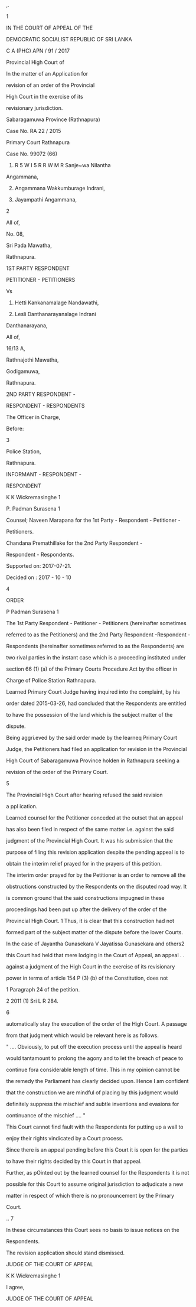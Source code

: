 ,.

1

IN THE COURT OF APPEAL OF THE

DEMOCRATIC SOCIALIST REPUBLIC OF SRI LANKA

C A (PHC) APN / 91 / 2017

Provincial High Court of

In the matter of an Application for

revision of an order of the Provincial

High Court in the exercise of its

revisionary jurisdiction.

Sabaragamuwa Province (Rathnapura)

Case No. RA 22 / 2015

Primary Court Rathnapura

Case No. 99072 (66)

1. R 5 W I 5 R R W M R Sanje~wa Nilantha

Angammana,

2. Angammana Wakkumburage Indrani,

3. Jayampathi Angammana,

2

All of,

No. 08,

Sri Pada Mawatha,

Rathnapura.

1ST PARTY RESPONDENT

PETITIONER - PETITIONERS

Vs

1. Hetti Kankanamalage Nandawathi,

2. Lesli Danthanarayanalage Indrani

Danthanarayana,

All of,

16/13 A,

Rathnajothi Mawatha,

Godigamuwa,

Rathnapura.

2ND PARTY RESPONDENT -

RESPONDENT - RESPONDENTS

The Officer in Charge,

Before:

3

Police Station,

Rathnapura.

INFORMANT - RESPONDENT -

RESPONDENT

K K Wickremasinghe 1

P. Padman Surasena 1

Counsel; Naveen Marapana for the 1st Party - Respondent - Petitioner -

Petitioners.

Chandana Premathillake for the 2nd Party Respondent -

Respondent - Respondents.

Supported on: 2017-07-21.

Decided on : 2017 - 10 - 10

4

ORDER

P Padman Surasena 1

The 1st Party Respondent - Petitioner - Petitioners (hereinafter sometimes

referred to as the Petitioners) and the 2nd Party Respondent -Respondent -

Respondents (hereinafter sometimes referred to as the Respondents) are

two rival parties in the instant case which is a proceeding instituted under

section 66 (1) (a) of the Primary Courts Procedure Act by the officer in

Charge of Police Station Rathnapura.

Learned Primary Court Judge having inquired into the complaint, by his

order dated 2015-03-26, had concluded that the Respondents are entitled

to have the possession of the land which is the subject matter of the

dispute.

Being aggri.eved by the said order made by the learneq Primary Court

Judge, the Petitioners had filed an application for revision in the Provincial

High Court of Sabaragamuwa Province holden in Rathnapura seeking a

revision of the order of the Primary Court.

5

The Provincial High Court after hearing refused the said revision

a ppl ication.

Learned counsel for the Petitioner conceded at the outset that an appeal

has also been filed in respect of the same matter i.e. against the said

judgment of the Provincial High Court. It was his submission that the

purpose of filing this revision application despite the pending appeal is to

obtain the interim relief prayed for in the prayers of this petition.

The interim order prayed for by the Petitioner is an order to remove all the

obstructions constructed by the Respondents on the disputed road way. It

is common ground that the said constructions impugned in these

proceedings had been put up after the delivery of the order of the

Provincial High Court. 1 Thus, it is clear that this construction had not

formed part of the subject matter of the dispute before the lower Courts.

In the case of Jayantha Gunasekara V Jayatissa Gunasekara and others2

this Court had held that mere lodging in the Court of Appeal, an appeal . .

against a judgment of the High Court in the exercise of its revisionary

power in terms of article 154 P (3) (b) of the Constitution, does not

1 Paragraph 24 of the petition.

2 2011 (1) Sri L R 284.

6

automatically stay the execution of the order of the High Court. A passage

from that judgment which would be relevant here is as follows.

" .... Obviously, to put off the execution process until the appeal is heard

would tantamount to prolong the agony and to let the breach of peace to

continue fora considerable length of time. This in my opinion cannot be

the remedy the Parliament has clearly decided upon. Hence I am confident

that the construction we are mindful of placing by this judgment would

definitely suppress the mischief and subtle inventions and evasions for

continuance of the mischief .... "

This Court cannot find fault with the Respondents for putting up a wall to

enjoy their rights vindicated by a Court process.

Since there is an appeal pending before this Court it is open for the parties

to have their rights decided by this Court in that appeal.

Further, as pOinted out by the learned counsel for the Respondents it is not

possible for this Court to assume original jurisdiction to adjudicate a new

matter in respect of which there is no pronouncement by the Primary

Court.

.. 7

In these circumstances this Court sees no basis to issue notices on the

Respondents.

The revision application should stand dismissed.

JUDGE OF THE COURT OF APPEAL

K K Wickremasinghe 1

I agree,

JUDGE OF THE COURT OF APPEAL